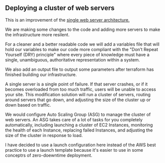 ## Deploying a cluster of web servers

This is an improvement of the [single web server architecture.](https://github.com/TheGozie/single-web-server)

We are making some changes to the code and adding more servers to make the infrastructure more resilent.

For a cleaner and a better readable code we will add a variables file that will hold our variables to make our code more compliant with the "Don’t Repeat Yourself (DRY) principle" where every piece of knowledge must have a single, unambiguous, authoritative representation within a system.

We also add an output file to output some parameters after terraform has finished building our infrastructure.

A single server is a single point of failure. If that server crashes, or if it becomes overloaded from too much traffic, users will be unable to access your site. This modification solution will run a cluster of servers, routing around servers that go down, and adjusting the size of the cluster up or down based on traffic.

We would configure Auto Scaling Group (ASG) to manage the cluster of web servers. An ASG takes care of a lot of tasks for you completely automatically, including launching a cluster of EC2 Instances, monitoring the health of each Instance, replacing failed Instances, and adjusting the size of the cluster in response to load.

I have decided to use a launch configuration here instead of the AWS best practice to use a launch template because it's easier to use in some conceptrs of zero-doewntime deployment. 